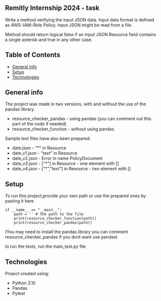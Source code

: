 ## Remitly Internship 2024 - task
Write a method verifying the input JSON data. Input data format is defined as AWS::IAM::Role Policy. Input JSON might be read from a file. 

Method should return logical false if an input JSON Resource field contains a single asterisk and true in any other case. 

## Table of Contents
* [General info](#general_info)
* [Setup](#setup)
* [Technologies](#technologies)

## General info
The project was made in two versions, with and without the use of the pandas library.
* resource_checker_pandas - using pandas (you can comment out this part of the code if needed)
* resource_checker_function - without using pandas

Sample test files have also been prepared:
* date.json - "*" in Resource
* date_v1.json - "text" in Resource
* date_v2.json - Error in name PolicyDocument
* date_v3.json - ["*"] in Resource - one element with []
* date_v4.json - ["*","text"] in Resource - two element with []

## Setup
To run this project,provide your own path or use the prepared ones by pasting it here
```
if __name__ == "__main__":
    path = '' # the path to the file
    print(resource_checker_function(path))
    print(resource_checker_pandas(path))
```
(You may need to install the pandas library you can comment resource_checker_pandas if you dont want use pandas)

to run the tests, run the main_test.py file

## Technologies
Project created using:
* Python 3.10
* Pandas
* Pytest

 
